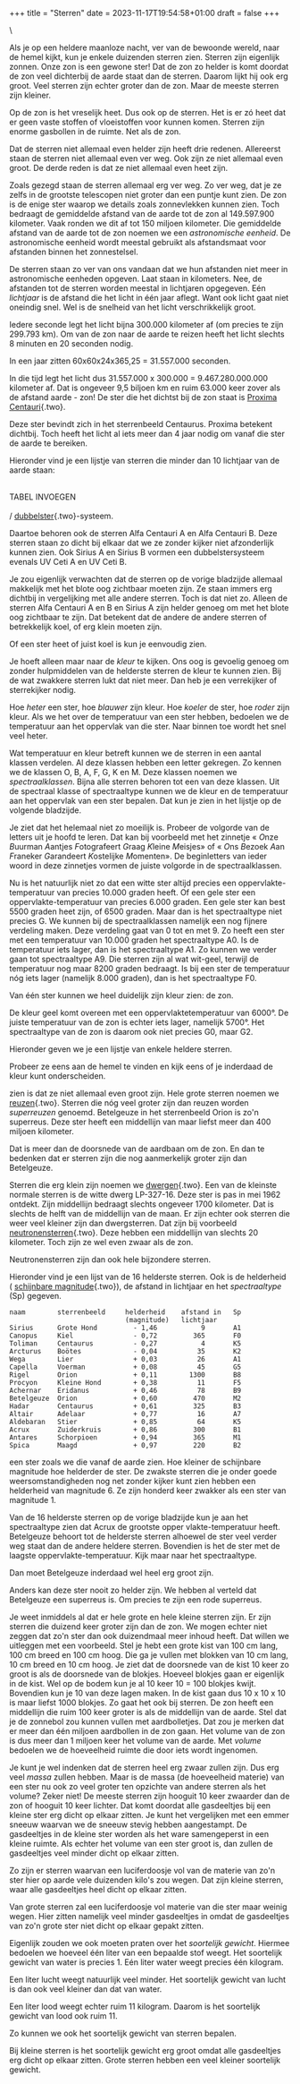 +++
title = "Sterren"
date = 2023-11-17T19:54:58+01:00
draft = false
+++

\

Als je op een heldere maanloze nacht, ver van de bewoonde wereld, naar
de hemel kijkt, kun je enkele duizenden sterren zien. Sterren zijn
eigenlijk zonnen. Onze zon is een gewone ster! Dat de zon zo helder is
komt doordat de zon veel dichterbij de aarde staat dan de sterren.
Daarom lijkt hij ook erg groot. Veel sterren zijn echter groter dan de
zon. Maar de meeste sterren zijn kleiner.

Op de zon is het vreselijk heet. Dus ook op de sterren. Het is er zó
heet dat er geen vaste stoffen of vloeistoffen voor kunnen komen.
Sterren zijn enorme gasbollen in de ruimte. Net als de zon.

Dat de sterren niet allemaal even helder zijn heeft drie redenen.
Allereerst staan de sterren niet allemaal even ver weg. Ook zijn ze niet
allemaal even groot. De derde reden is dat ze niet allemaal even heet
zijn.

Zoals gezegd staan de sterren allemaal erg ver weg. Zo ver weg, dat je
ze zelfs in de grootste telescopen niet groter dan een puntje kunt zien.
De zon is de enige ster waarop we details zoals zonnevlekken kunnen
zien. Toch bedraagt de gemiddelde afstand van de aarde tot de zon al
149.597.900 kilometer. Vaak ronden we dit af tot 150 miljoen kilometer.
Die gemiddelde afstand van de aarde tot de zon noemen we een
*astronomische eenheid*. De astronomische eenheid wordt meestal gebruikt
als afstandsmaat voor afstanden binnen het zonnestelsel.

De sterren staan zo ver van ons vandaan dat we hun afstanden niet meer
in astronomische eenheden opgeven. Laat staan in kilometers. Nee, de
afstanden tot de sterren worden meestal in lichtjaren opgegeven. Eén
*lichtjaar* is de afstand die het licht in één jaar aflegt. Want ook
licht gaat niet oneindig snel. Wel is de snelheid van het licht
verschrikkelijk groot.

Iedere seconde legt het licht bijna 300.000 kilometer af (om precies te
zijn 299.793 km). Om van de zon naar de aarde te reizen heeft het licht
slechts 8 minuten en 20 seconden nodig.

In een jaar zitten 60x60x24x365,25 = 31.557.000 seconden.

In die tijd legt het licht dus 31.557.000 x 300.000 = 9.467.280.000.000
kilometer af. Dat is ongeveer 9,5 biljoen km en ruim 63.000 keer zover
als de afstand aarde - zon! De ster die het dichtst bij de zon staat is
[Proxima Centauri](proxima.html){.two}.

Deze ster bevindt zich in het sterrenbeeld Centaurus. Proxima betekent
dichtbij. Toch heeft het licht al iets meer dan 4 jaar nodig om vanaf
die ster de aarde te bereiken.

Hieronder vind je een lijstje van sterren die minder dan 10 lichtjaar
van de aarde staan:

\
TABEL INVOEGEN\
\
/ [dubbelster](dubbelst.html){.two}-systeem.

Daartoe behoren ook de sterren Alfa Centauri A en Alfa Centauri B. Deze
sterren staan zo dicht bij elkaar dat we ze zonder kijker niet
afzonderlijk kunnen zien. Ook Sirius A en Sirius B vormen een
dubbelstersysteem evenals UV Ceti A en UV Ceti B.

Je zou eigenlijk verwachten dat de sterren op de vorige bladzijde
allemaal makkelijk met het blote oog zichtbaar moeten zijn. Ze staan
immers erg dichtbij in vergelijking met alle andere sterren. Toch is dat
niet zo. Alleen de sterren Alfa Centauri A en B en Sirius A zijn helder
genoeg om met het blote oog zichtbaar te zijn. Dat betekent dat de
andere de andere sterren of betrekkelijk koel, of erg klein moeten zijn.

Of een ster heet of juist koel is kun je eenvoudig zien.

Je hoeft alleen maar naar de *kleur* te kijken. Ons oog is gevoelig
genoeg om zonder hulpmiddelen van de helderste sterren de kleur te
kunnen zien. Bij de wat zwakkere sterren lukt dat niet meer. Dan heb je
een verrekijker of sterrekijker nodig.

Hoe *heter* een ster, hoe *blauwer* zijn kleur. Hoe *koeler* de ster,
hoe *roder* zijn kleur. Als we het over de temperatuur van een ster
hebben, bedoelen we de temperatuur aan het oppervlak van die ster. Naar
binnen toe wordt het snel veel heter.

Wat temperatuur en kleur betreft kunnen we de sterren in een aantal
klassen verdelen. Al deze klassen hebben een letter gekregen. Zo kennen
we de klassen O, B, A, F, G, K en M. Deze klassen noemen we
*spectraalklassen*. Bijna alle sterren behoren tot een van deze klassen.
Uit de spectraal klasse of spectraaltype kunnen we de kleur en de
temperatuur aan het oppervlak van een ster bepalen. Dat kun je zien in
het lijstje op de volgende bladzijde.

Je ziet dat het helemaal niet zo moeilijk is. Probeer de volgorde van de
letters uit je hoofd te leren. Dat kan bij voorbeeld met het zinnetje «
*O*nze *B*uurman *A*antjes *F*otografeert *G*raag *K*leine *M*eisjes» of
« *O*ns *B*ezoek *A*an *F*raneker *G*arandeert *K*ostelijke *M*omenten».
De beginletters van ieder woord in deze zinnetjes vormen de juiste
volgorde in de spectraalklassen.

Nu is het natuurlijk niet zo dat een witte ster altijd precies een
oppervlakte-temperatuur van precies 10.000 graden heeft. Of een gele
ster een oppervlakte-temperatuur van precies 6.000 graden. Een gele ster
kan best 5500 graden heet zijn, of 6500 graden. Maar dan is het
spectraaltype niet precies G. We kunnen bij de spectraalklassen namelijk
een nog fijnere verdeling maken. Deze verdeling gaat van 0 tot en met 9.
Zo heeft een ster met een temperatuur van 10.000 graden het
spectraaltype A0. Is de temperatuur iets lager, dan is het spectraaltype
A1. Zo kunnen we verder gaan tot spectraaltype A9. Die sterren zijn al
wat wit-geel, terwijl de temperatuur nog maar 8200 graden bedraagt. Is
bij een ster de temperatuur nóg iets lager (namelijk 8.000 graden), dan
is het spectraaltype F0.

Van één ster kunnen we heel duidelijk zijn kleur zien: de zon.

De kleur geel komt overeen met een oppervlaktetemperatuur van 6000°. De
juiste temperatuur van de zon is echter iets lager, namelijk 5700°. Het
spectraaltype van de zon is daarom ook niet precies G0, maar G2.

Hieronder geven we je een lijstje van enkele heldere sterren.

Probeer ze eens aan de hemel te vinden en kijk eens of je inderdaad de
kleur kunt onderscheiden.

zien is dat ze niet allemaal even groot zijn. Hele grote sterren noemen
we [reuzen](reuzenst.html){.two}. Sterren die nóg veel groter zijn dan
reuzen worden *superreuzen* genoemd. Betelgeuze in het sterrenbeeld
Orion is zo\'n superreus. Deze ster heeft een middellijn van maar liefst
meer dan 400 miljoen kilometer.

Dat is meer dan de doorsnede van de aardbaan om de zon. En dan te
bedenken dat er sterren zijn die nog aanmerkelijk groter zijn dan
Betelgeuze.

Sterren die erg klein zijn noemen we [dwergen](dwerg.html){.two}. Een
van de kleinste normale sterren is de witte dwerg LP-327-16. Deze ster
is pas in mei 1962 ontdekt. Zijn middellijn bedraagt slechts ongeveer
1700 kilometer. Dat is slechts de helft van de middellijn van de maan.
Er zijn echter ook sterren die weer veel kleiner zijn dan dwergsterren.
Dat zijn bij voorbeeld [neutronensterren](neutrone.html){.two}. Deze
hebben een middellijn van slechts 20 kilometer. Toch zijn ze wel even
zwaar als de zon.

Neutronensterren zijn dan ook hele bijzondere sterren.

Hieronder vind je een lijst van de 16 helderste sterren. Ook is de
helderheid ( [schijnbare magnitude](magnitud.html){.two}), de afstand in
lichtjaar en het *spectraaltype* (Sp) gegeven.

    naam        sterrenbeeld     helderheid    afstand in   Sp 
                                 (magnitude)   lichtjaar 
    Sirius      Grote Hond         - 1,46           9       A1 
    Canopus     Kiel               - 0,72         365       F0 
    Toliman     Centaurus          - 0,27           4       K5 
    Arcturus    Boötes             - 0,04          35       K2 
    Wega        Lier               + 0,03          26       A1 
    Capella     Voerman            + 0,08          45       G5 
    Rigel       Orion              + 0,11        1300       B8 
    Procyon     Kleine Hond        + 0,38          11       F5 
    Achernar    Eridanus           + 0,46          78       B9 
    Betelgeuze  Orion              + 0,60         470       M2 
    Hadar       Centaurus          + 0,61         325       B3 
    Altair      Adelaar            + 0,77          16       A7 
    Aldebaran   Stier              + 0,85          64       K5 
    Acrux       Zuiderkruis        + 0,86         300       B1 
    Antares     Schorpioen         + 0,94         365       M1 
    Spica       Maagd              + 0,97         220       B2

een ster zoals we die vanaf de aarde zien. Hoe kleiner de schijnbare
magnitude hoe helderder de ster. De zwakste sterren die je onder goede
weersomstandigheden nog net zonder kijker kunt zien hebben een
helderheid van magnitude 6. Ze zijn honderd keer zwakker als een ster
van magnitude 1.

Van de 16 helderste sterren op de vorige bladzijde kun je aan het
spectraaltype zien dat Acrux de grootste opper vlakte-temperatuur heeft.
Betelgeuze behoort tot de helderste sterren alhoewel de ster veel verder
weg staat dan de andere heldere sterren. Bovendien is het de ster met de
laagste oppervlakte-temperatuur. Kijk maar naar het spectraaltype.

Dan moet Betelgeuze inderdaad wel heel erg groot zijn.

Anders kan deze ster nooit zo helder zijn. We hebben al verteld dat
Betelgeuze een superreus is. Om precies te zijn een rode superreus.

Je weet inmiddels al dat er hele grote en hele kleine sterren zijn. Er
zijn sterren die duizend keer groter zijn dan de zon. We mogen echter
niet zeggen dat zo\'n ster dan ook duizendmaal meer inhoud heeft. Dat
willen we uitleggen met een voorbeeld. Stel je hebt een grote kist van
100 cm lang, 100 cm breed en 100 cm hoog. Die ga je vullen met blokken
van 10 cm lang, 10 cm breed en 10 cm hoog. Je ziet dat de doorsnede van
de kist 10 keer zo groot is als de doorsnede van de blokjes. Hoeveel
blokjes gaan er eigenlijk in de kist. Wel op de bodem kun je al 10 keer
10 = 100 blokjes kwijt. Bovendien kun je 10 van deze lagen maken. In de
kist gaan dus 10 x 10 x 10 is maar liefst 1000 blokjes. Zo gaat het ook
bij sterren. De zon heeft een middellijn die ruim 100 keer groter is als
de middellijn van de aarde. Stel dat je de zonnebol zou kunnen vullen
met aardbolletjes. Dat zou je merken dat er meer dan één miljoen
aardbollen in de zon gaan. Het volume van de zon is dus meer dan 1
miljoen keer het volume van de aarde. Met *volume* bedoelen we de
hoeveelheid ruimte die door iets wordt ingenomen.

Je kunt je wel indenken dat de sterren heel erg zwaar zullen zijn. Dus
erg veel *massa* zullen hebben. Maar is de massa (de hoeveelheid
materie) van een ster nu ook zo veel groter ten opzichte van andere
sterren als het volume? Zeker niet! De meeste sterren zijn hooguit 10
keer zwaarder dan de zon of hooguit 10 keer lichter. Dat komt doordat
alle gasdeeltjes bij een kleine ster erg dicht op elkaar zitten. Je kunt
het vergelijken met een emmer sneeuw waarvan we de sneeuw stevig hebben
aangestampt. De gasdeeltjes in de kleine ster worden als het ware
samengeperst in een kleine ruimte. Als echter het volume van een ster
groot is, dan zullen de gasdeeltjes veel minder dicht op elkaar zitten.

Zo zijn er sterren waarvan een luciferdoosje vol van de materie van
zo\'n ster hier op aarde vele duizenden kilo\'s zou wegen. Dat zijn
kleine sterren, waar alle gasdeeltjes heel dicht op elkaar zitten.

Van grote sterren zal een luciferdoosje vol materie van die ster maar
weinig wegen. Hier zitten namelijk veel minder gasdeeltjes in omdat de
gasdeeltjes van zo\'n grote ster niet dicht op elkaar gepakt zitten.

Eigenlijk zouden we ook moeten praten over het *soortelijk gewicht*.
Hiermee bedoelen we hoeveel één liter van een bepaalde stof weegt. Het
soortelijk gewicht van water is precies 1. Eén liter water weegt precies
één kilogram.

Een liter lucht weegt natuurlijk veel minder. Het soortelijk gewicht van
lucht is dan ook veel kleiner dan dat van water.

Een liter lood weegt echter ruim 11 kilogram. Daarom is het soortelijk
gewicht van lood ook ruim 11.

Zo kunnen we ook het soortelijk gewicht van sterren bepalen.

Bij kleine sterren is het soortelijk gewicht erg groot omdat alle
gasdeeltjes erg dicht op elkaar zitten. Grote sterren hebben een veel
kleiner soortelijk gewicht.
